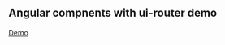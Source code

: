 ## Angular compnents with ui-router demo 
[Demo](http://mike1pol.github.io/angular-components-uiroute)
